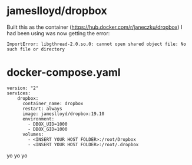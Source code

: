 # jameslloyd/dropbox
Built this as the container (https://hub.docker.com/r/janeczku/dropbox) I had been using was now getting the error:

    ImportError: libgthread-2.0.so.0: cannot open shared object file: No such file or directory
# docker-compose.yaml
    version: "2"
    services:
        dropbox:
		  container_name: dropbox
          restart: always
          image: jameslloyd/dropbox:19.10
          environment:
            - DBOX_UID=1000
            - DBOX_GID=1000 
          volumes:
            - <INSERT YOUR HOST FOLDER>:/root/Dropbox 
            - <INSERT YOUR HOST FOLDER>:/root/.dropbox 

yo yo yo
